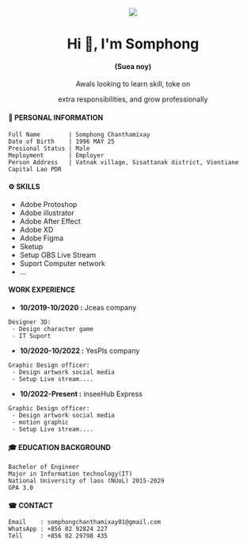 <div align="center" >
       <image src="https://github.com/50Mp/me/blob/main/image%20250px.png">
 </div>
    
 </p> 
<!--
<div id="badges" align="center">
  <a href="your-linkedin-URL">
    <img src="https://img.shields.io/badge/LinkedIn-blue?style=for-the-badge&logo=linkedin&logoColor=white" alt="LinkedIn Badge"/>
  </a>
  <a href="your-youtube-URL">
    <img src="https://img.shields.io/badge/YouTube-red?style=for-the-badge&logo=youtube&logoColor=white" alt="Youtube Badge"/>
  </a>
  <a href="your-twitter-URL">
    <img src="https://img.shields.io/badge/Twitter-blue?style=for-the-badge&logo=twitter&logoColor=white" alt="Twitter Badge"/>
  </a>
</div>
-->

<div align="center">       
<h1> Hi 👋, I'm Somphong </h1>
<h4>(Suea noy)</h4>
       <p >Awals looking to learn skill, toke on </p> extra responsibilities, and grow professionally <p>
</div>

#### 🧑 **PERSONAL INFORMATION**
```
Full Name        | Somphong Chanthamixay
Date of Birth    | 1996 MAY 25
Presional Status | Male
Meployment       | Employer
Person Address   | Vatnak village, Sisattanak district, Vientiane Capital Lao PDR
```
       
#### ⚙️ **SKILLS**
- Adobe Protoshop              
- Adobe illustrator              
- Adobe After Effect            
- Adobe XD
- Adobe Figma  
- Sketup 
- Setup OBS Live Stream
- Suport Computer network
- ...
       
####  **WORK EXPERIENCE** 
- **10/2019-10/2020 :** Jceas company   
       
```
Designer 3D:
 - Design character game
 - IT Suport
```
    
- **10/2020-10/2022 :** YesPls company  
       
```
Graphic Design officer:
 - Design artwork social media
 - Setup Live stream....
```              
- **10/2022-Present :** inseeHub Express

```
Graphic Design officer:
 - Design artwork social media
 - motion graphic
 - Setup Live stream....
```
#### 🎓 **EDUCATION BACKGROUND**
```
Bachelor of Engineer
Major in Information technology(IT)
National University of laos (NUoL) 2015-2029
GPA 3.0
```      
#### ☎ **CONTACT**
```
Email    : somphongchanthamixay01@gmail.com
WhatsApp : +856 02 92824 227
Tell     : +856 02 29798 435
```
  
